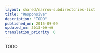 ```yaml
---
layout: shared/narrow-subdirectories-list
title: "Responsive"
description: "TODO"
published_on: 2015-09-09
updated_on: 2015-09-09
translation_priority: 0
---
```


<p class="intro">
  TODO
</p>
